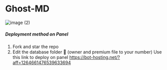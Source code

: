 # Ghost-MD
![image (2)](https://github.com/user-attachments/assets/e47c4048-f0d8-4a49-97e7-1094d02cd4e2)


##### Deployment method on Panel
1. Fork and star the repo
2. Edit the database folder 📂 (owner and premium file to your number)
Use this link to deploy on panel
https://bot-hosting.net/?aff=1264661476539633694

